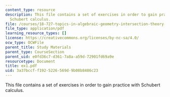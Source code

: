 ```yaml
---
content_type: resource
description: This file contains a set of exercises in order to gain practice with
  Schubert calculus.
file: /courses/18-727-topics-in-algebraic-geometry-intersection-theory-on-moduli-spaces-spring-2006/3a37bccff1925226569d9b08b8486c23_ex1.pdf
file_type: application/pdf
learning_resource_types: []
license: https://creativecommons.org/licenses/by-nc-sa/4.0/
ocw_type: OCWFile
parent_title: Study Materials
parent_type: CourseSection
parent_uid: e0fd36c7-d361-7a8a-a59d-72901fd69a9e
resourcetype: Document
title: ex1.pdf
uid: 3a37bccf-f192-5226-569d-9b08b8486c23
---
```

This file contains a set of exercises in order to gain practice with Schubert calculus.